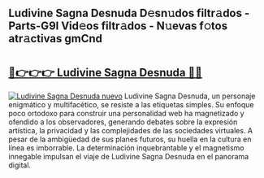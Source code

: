 ## Ludivine Sagna Desnuda D𝚎sn𝚞dos filtr𝚊dos - Parts-G9l Vid𝚎os filtr𝚊dos - N𝚞evas f𝚘tos atr𝚊ctivas gmCnd

# <h2><a href="http://mb0abg.tromn.icu/?c=Ludivine+Sagna+Desnuda">🔗👉👉👉 Ludivine Sagna Desnuda 🔗🔗</a></h2>

[![Ludivine Sagna Desnuda nuevo](https://i.imgur.com/pEAQMta.gif)](http://mb0abg.tromn.icu/?c=Ludivine+Sagna+Desnuda)
Ludivine Sagna Desnuda, un personaje enigmático y multifacético, se resiste a las etiquetas simples. Su enfoque poco ortodoxo para construir una personalidad web ha magnetizado y ofendido a los observadores, generando debates sobre la expresión artística, la privacidad y las complejidades de las sociedades virtuales. A pesar de la ambigüedad de sus planes futuros, su huella en la cultura en línea es imborrable. La determinación inquebrantable y el magnetismo innegable impulsan el viaje de Ludivine Sagna Desnuda en el panorama digital.
